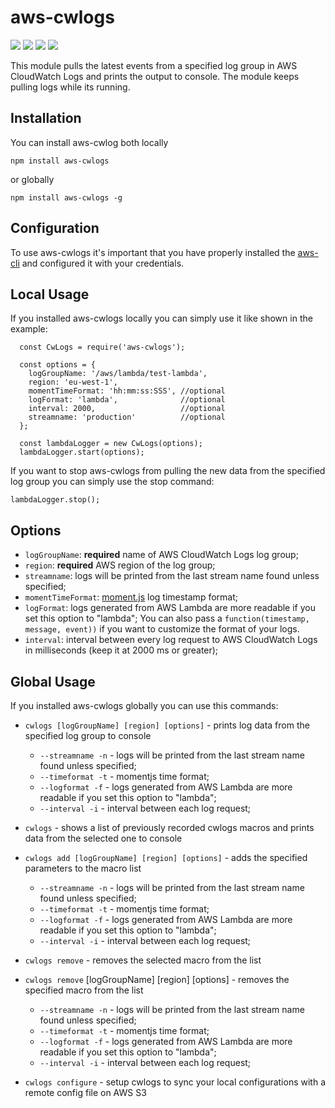 # aws-cwlogs

<div>
	<a href="https://www.npmjs.com/package/aws-cwlogs"><img src='http://img.shields.io/npm/v/aws-cwlogs.svg?style=flat'></a>
	<a href="https://www.npmjs.com/package/aws-cwlogs"><img src='https://img.shields.io/npm/dm/aws-cwlogs.svg?style=flat-square'></a>
	<a href="https://david-dm.org/giowe/aws-cwlogs"><img src='https://david-dm.org/giowe/aws-cwlogs/status.svg'></a>
	<a href="https://www.youtube.com/watch?v=Sagg08DrO5U"><img src='http://img.shields.io/badge/gandalf-approved-61C6FF.svg'></a>
</div>

This module pulls the latest events from a specified log group in AWS CloudWatch Logs and prints the output to console. The module keeps pulling logs while its running.

## Installation
You can install aws-cwlog both locally
```
npm install aws-cwlogs
```

or globally
```
npm install aws-cwlogs -g
```

## Configuration
To use aws-cwlogs it's important that you have properly installed the [aws-cli](http://docs.aws.amazon.com/cli/latest/userguide/installing.html) and
configured it with your credentials.

## Local Usage
If you installed aws-cwlogs locally you can simply use it like shown in the example:
```
  const CwLogs = require('aws-cwlogs');

  const options = {
    logGroupName: '/aws/lambda/test-lambda',
    region: 'eu-west-1',
    momentTimeFormat: 'hh:mm:ss:SSS', //optional
    logFormat: 'lambda',              //optional
    interval: 2000,                   //optional
    streamname: 'production'          //optional
  };

  const lambdaLogger = new CwLogs(options);
  lambdaLogger.start(options);
```
If you want to stop aws-cwlogs from pulling the new data from the specified log group you can simply use the stop command:
```
lambdaLogger.stop();
```

## Options
* `logGroupName`: **required** name of AWS CloudWatch Logs log group;
* `region`: **required** AWS region of the log group;
* `streamname`: logs will be printed from the last stream name found unless specified;
* `momentTimeFormat`: [moment.js](http://momentjs.com/docs/#/displaying/format/) log timestamp format;
* `logFormat`: logs generated from AWS Lambda are more readable if you set this option to "lambda"; You can also pass a `function(timestamp, message, event))` if you want to customize the format of your logs.
* `interval`: interval between every log request to AWS CloudWatch Logs in milliseconds (keep it at 2000 ms or greater);

## Global Usage
If you installed aws-cwlogs globally you can use this commands:

* `cwlogs [logGroupName] [region] [options]` - prints log data from the specified log group to console
  * `--streamname -n` - logs will be printed from the last stream name found unless specified;
  * `--timeformat -t` -	momentjs time format;
  * `--logformat -f` - logs generated from AWS Lambda are more readable if you set this option to "lambda";
  * `--interval -i` - interval between each log request;


* `cwlogs` - shows a list of previously recorded cwlogs macros and prints data from the selected one to console

* `cwlogs add [logGroupName] [region] [options]` - adds the specified parameters to the macro list
  * `--streamname -n` - logs will be printed from the last stream name found unless specified;
  * `--timeformat -t` -	momentjs time format;
  * `--logformat -f` - logs generated from AWS Lambda are more readable if you set this option to "lambda";
  * `--interval -i` -	interval between each log request;

* `cwlogs remove` - removes the selected macro from the list

* `cwlogs remove` [logGroupName] [region] [options] - removes the specified macro from the list
  * `--streamname -n` - logs will be printed from the last stream name found unless specified;
  * `--timeformat -t` - momentjs time format;
  * `--logformat -f` - logs generated from AWS Lambda are more readable if you set this option to "lambda";
  * `--interval -i` - interval between each log request;

* `cwlogs configure` - setup cwlogs to sync your local configurations with a remote config file on AWS S3
